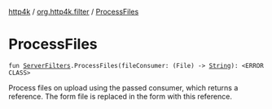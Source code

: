 [http4k](../index.md) / [org.http4k.filter](index.md) / [ProcessFiles](./-process-files.md)

# ProcessFiles

`fun `[`ServerFilters`](-server-filters/index.md)`.ProcessFiles(fileConsumer: (File) -> `[`String`](https://kotlinlang.org/api/latest/jvm/stdlib/kotlin/-string/index.html)`): <ERROR CLASS>`

Process files on upload using the passed consumer, which returns a reference.
The form file is replaced in the form with this reference.


